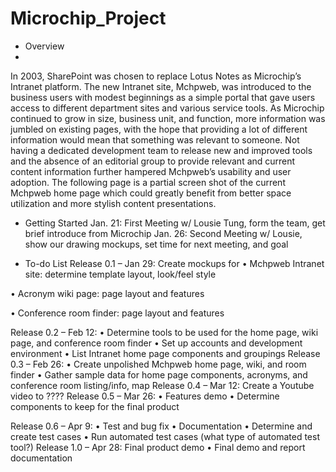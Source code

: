 # Microchip_Project

- Overview
- 
In 2003, SharePoint was chosen to replace Lotus Notes as Microchip’s Intranet platform. The new Intranet site, Mchpweb, was introduced to the business users with modest beginnings as a simple portal that gave users access to different department sites and various service tools. As Microchip continued to grow in size, business unit, and function, more information was jumbled on existing pages, with the hope that providing a lot of different information would mean that something was relevant to someone. Not having a dedicated development team to release new and improved tools and the absence of an editorial group to provide relevant and current content information further hampered Mchpweb’s usability and user adoption. The following page is a partial screen shot of the current Mchpweb home page which could greatly benefit from better space utilization and more stylish content presentations.

- Getting Started
Jan. 21: First Meeting w/ Lousie Tung, form the team, get brief introduce from Microchip
Jan. 26: Second Meeting w/ Lousie, show our drawing mockups, set time for next meeting, and goal

- To-do List
Release 0.1 – Jan 29: Create mockups for 
•	Mchpweb Intranet site: determine template layout, look/feel style

•	Acronym wiki page: page layout and features

•	Conference room finder: page layout and features

Release 0.2 – Feb 12: 
•	Determine tools to be used for the home page, wiki page, and conference room finder
•	Set up accounts and development environment
•	List Intranet home page components and groupings
Release 0.3 – Feb 26: 
•	Create unpolished Mchpweb home page, wiki, and room finder
•	Gather sample data for home page components, acronyms, and conference room listing/info, map
Release 0.4 – Mar 12: Create a Youtube video to ????
Release 0.5 – Mar 26: 
•	Features demo
•	Determine components to keep for the final product

Release 0.6 – Apr 9: 
•	Test and bug fix
•	Documentation
•	Determine and create test cases
•	Run automated test cases (what type of automated test tool?)
Release 1.0 – Apr 28: Final product demo
•	Final demo and report documentation
 

